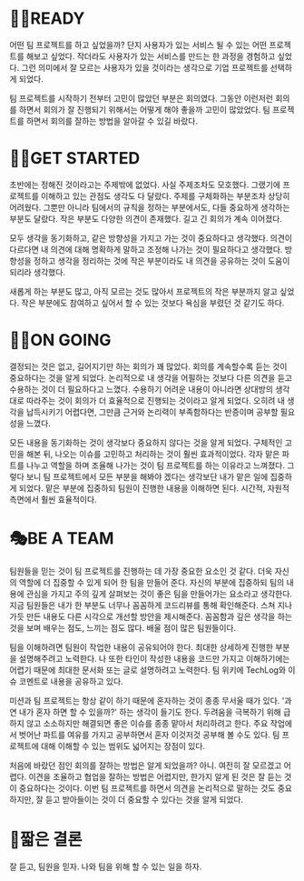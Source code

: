 # 🧎‍♀️READY

어떤 팀 프로젝트를 하고 싶었을까? 단지 사용자가 있는 서비스 될 수 있는 어떤 프로젝트를 해보고 싶었다. 
작더라도 사용자가 있는 서비스를 만드는 한 과정을 경험하고 싶었다. 
그런 의미에서 잘 모르는 사용자가 있을 것이라는 생각으로 기업 프로젝트를 선택하게 되었다.

팀 프로젝트를 시작하기 전부터 고민이 많았던 부분은 회의였다. 
그동안 이런저런 회의를 하면서 회의가 잘 진행되기 위해서는 어떻게 해야 좋을까 고민이 많았었다. 
팀 프로젝트를 하면서 회의를 잘하는 방법을 알아갈 수 있길 바랐다.

# 🚶‍♀️GET STARTED

초반에는 정해진 것이라고는 주제밖에 없었다. 사실 주제조차도 모호했다. 그랬기에 프로젝트를 이해하고 있는 관점도 생각도 다 달랐다. 
주제를 구체화하는 부분조차 상당히 어려웠다. 그뿐만 아니라 팀에서의 규칙을 정하는 부분에서도, 다들 중요하게 생각하는 부분도 달랐다. 
작은 부분도 다양한 의견이 존재했다. 길고 긴 회의가 계속 이어졌다.

모두 생각을 동기화하고, 같은 방향성을 가지고 가는 것이 중요하다고 생각했다. 
의견이 다르다면 내 의견에 대해 명확하게 말하고 조정해 나가는 것이 필요하다고 생각했다. 
방향성을 정하고 생각을 정리하는 것에 작은 부분이라도 내 의견을 공유하는 것이 도움이 되리라 생각했다.

새롭게 하는 부분도 많고, 아직 모르는 것도 많아서 프로젝트의 작은 부분까지 알고 싶었다. 
작은 부분에도 참여하고 싶어서 할 수 있는 것보다 욕심을 부렸던 것 같기도 하다.

# 🏃‍♀️ON GOING

결정되는 것은 없고, 길어지기만 하는 회의가 꽤 많았다. 회의를 계속할수록 듣는 것이 중요하다는 것을 알게 되었다. 
논리적으로 내 생각을 어필하는 것보다 다른 의견을 듣고 수용하는 것이 더 필요하다고 느꼈다. 
수용하기 어려운 내용이 아니라면 상대방의 생각대로 따라주는 것이 회의가 더 효율적으로 진행되는 것이라고 알게 되었다. 
오히려 내 생각을 납득시키기 어렵다면, 그만큼 근거와 논리력이 부족함하다는 반증이며 공부할 필요성을 느꼈다.

모든 내용을 동기화하는 것이 생각보다 중요하지 않다는 것을 알게 되었다. 
구체적인 고민을 해본 뒤, 나오는 이슈를 고민하고 처리하는 것이 훨씬 효과적이었다.
각자 맡은 파트를 나누고 역할을 하며 조율해 나가는 것이 팀 프로젝트를 하는 이유라고 느껴졌다. 
그렇다 보니 팀 프로젝트에서 모든 부분을 해봐야 겠다는 생각보단 내가 맡은 일에 집중하게 되었다. 
맡은 부분에 집중하되 팀원이 진행한 내용을 이해하면 된다. 시간적, 자원적 측면에서 훨씬 효율적이다.

# 🎭BE A TEAM

팀원들을 믿는 것이 팀 프로젝트를 진행하는 데 가장 중요한 요소인 것 같다. 
더욱 자신의 역할에 더 집중할 수 있게 되어 한 팀을 만들어 준다. 
자신의 부분에 집중하되 팀의 내용에 관심을 가지고 주의 깊게 살펴보는 것이 좋은 팀을 만들어가는 요소라고 생각한다. 
지금 팀원들은 내가 한 부분도 너무나 꼼꼼하게 코드리뷰를 통해 확인해준다. 
스쳐 지나가듯 만든 내용도 다른 시각으로 개선할 방안을 제시해준다. 
꼼꼼함과 깊은 생각을 하는 것을 보며 배우는 점도, 느끼는 점도 많다. 배울 점이 많은 팀원들이다.

팀을 이해하려면 팀원이 작업한 내용이 공유되어야 한다. 최대한 상세하게 진행한 부분을 설명해주려고 노력한다. 
나 또한 타인이 작성한 내용을 코드만 가지고 이해하기에는 어렵기 때문에 최대한 문서화 또는 글로 설명하려고 노력한다. 
팀 위키에 TechLog와 이슈 코멘트로 내용을 공유하고 있다.

미션과 팀 프로젝트는 항상 같이 하기 때문에 혼자하는 것이 종종 무서울 때가 있다. 
'과연 내가 혼자 하면 할 수 있을까?' 하는 생각이 들기도 한다. 
두려움을 극복하기 위해 급하지 않고 소소하지만 해결되면 좋은 이슈를 종종 맡아서 처리하려고 한다. 
주요 작업에서 벗어난 파트를 여유를 가지고 공부하면서 혼자 이것저것 공부해 볼 수도 있다. 
팀 프로젝트에 대해 이해할 수 있는 범위도 넓어지는 장점이 있다.

처음에 바랐던 점인 회의를 잘하는 방법은 알게 되었을까? 아니. 여전히 잘 모르겠고 어렵다. 
이견을 조율하고 협업을 잘하는 방법은 어렵지만, 한가지 알게 된 것은 잘 듣는 것이 중요하다는 것이다. 
이번 팀 프로젝트를 하면서 의견을 논리적으로 말하는 것도 중요하지만, 잘 듣고 받아들이는 것이 더 중요할 수 있다는 것을 알게 되었다.

# 👏짧은 결론
잘 듣고, 팀원을 믿자. 나와 팀을 위해 할 수 있는 일을 하자.
